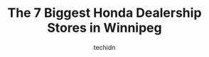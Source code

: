 ---
layout: ampstory
image: https://i0.wp.com/www.auto.or.id/wp-content/uploads/2023/06/birchwood-honda-west-0-winnipeg-1686323149.jpeg?resize=640,853
author: techidn
featured: false
description: Winnipeg, Manitoba, Canada is a haven for Honda Dealership enthusiasts, boasting an impressive array of 7 top-notch establishments. Whether youre a seasoned connoisseur or simply curious to
title: The 7 Biggest Honda Dealership Stores in Winnipeg
cover:
   title: The 7 Biggest Honda Dealership Stores in Winnipeg
   subtitle: AUTO.OR.ID
   background: https://www.auto.or.id/wp-content/uploads/2023/06/birchwood-honda-west-0-winnipeg-1686323149.jpeg

pages: 
 - layout: thirds
   top: <h1>#1 Winnipeg Honda</h1>
   bottom: "<p>Ive worked here for about a month now and naturally, had to upgrade from my beat up 05 Ford Focus. Meghan, Abigail and all the sales managers were so helpful, informati</p>"
   background: https://www.auto.or.id/wp-content/uploads/2023/06/birchwood-honda-west-1-winnipeg-1686323150.jpeg
   backgroundblur: true
 - layout: thirds
   top: <h1>#2 Birchwood Honda Regent</h1>
   bottom: "<p>1401 Regent Ave W, Winnipeg, MB R2C 3B2, Canada</p>"
   background: https://www.auto.or.id/wp-content/uploads/2023/06/birchwood-honda-west-2-winnipeg-1686323151.jpeg
   cta:
      link: https://www.auto.or.id/the-7-biggest-honda-dealership-stores-in-winnipeg/
      text: The 7 Biggest Honda Dealership Stores in Winnipeg
 - layout: thirds
   top: <h1>#3 Birchwood Honda West</h1>
   bottom: "<p>3965 Portage Ave #75, Winnipeg, MB R3K 2H5, Canada</p>"
   background: https://images.unsplash.com/photo-1639927662977-8794d56a9050?ixlib=rb-4.0.3&ixid=MnwxMjA3fDB8MHxwaG90by1wYWdlfHx8fGVufDB8fHx8&auto=format&fit=crop&w=640&h=853&q=80
   cta:
      link: https://www.auto.or.id/the-7-biggest-honda-dealership-stores-in-winnipeg/
      text: The 7 Biggest Honda Dealership Stores in Winnipeg
 - layout: thirds
   top: <h1>#4 Winnipeg Honda Service</h1>
   bottom: "<p>1717 Waverley St #900, Winnipeg, MB R3Y 1M5, Canada</p>"
   background: https://images.unsplash.com/photo-1619843810942-f8010bb6916c?ixlib=rb-4.0.3&ixid=MnwxMjA3fDB8MHxwaG90by1wYWdlfHx8fGVufDB8fHx8&auto=format&fit=crop&w=640&h=853&q=80
   cta:
      link: https://www.auto.or.id/the-7-biggest-honda-dealership-stores-in-winnipeg/
      text: The 7 Biggest Honda Dealership Stores in Winnipeg
 - layout: thirds
   top: <h1>#5 CROWN Honda Service</h1>
   bottom: "<p>2600 McPhillips St, Winnipeg, MB R2P 2T9, Canada</p>"
   background: https://images.unsplash.com/photo-1548084564-80dcdf78c07d?ixlib=rb-4.0.3&ixid=MnwxMjA3fDB8MHxwaG90by1wYWdlfHx8fGVufDB8fHx8&auto=format&fit=crop&w=640&h=853&q=80
   cta:
      link: https://www.auto.or.id/the-7-biggest-honda-dealership-stores-in-winnipeg/
      text: The 7 Biggest Honda Dealership Stores in Winnipeg
 - layout: thirds
   top: <h1>#6 Kenneth at Winnipeg Honda</h1>
   bottom: "<p>1717 Waverley St, Winnipeg, MB R3Y 1M5, Canada</p>"
   background: https://images.unsplash.com/photo-1630381797319-9bd529abd85a?ixlib=rb-4.0.3&ixid=MnwxMjA3fDB8MHxwaG90by1wYWdlfHx8fGVufDB8fHx8&auto=format&fit=crop&w=640&h=853&q=80
   cta:
      link: https://www.auto.or.id/the-7-biggest-honda-dealership-stores-in-winnipeg/
      text: The 7 Biggest Honda Dealership Stores in Winnipeg

 - layout: thirds
   middle: Continue reading...
   background: https://images.unsplash.com/photo-1576933694662-fd6790fe98e9?ixlib=rb-4.0.3&ixid=MnwxMjA3fDB8MHxwaG90by1wYWdlfHx8fGVufDB8fHx8&auto=format&fit=crop&w=640&h=853&q=80
   cta:
      link: https://www.auto.or.id/the-7-biggest-honda-dealership-stores-in-winnipeg/
      text: The 7 Biggest Honda Dealership Stores in Winnipeg

---